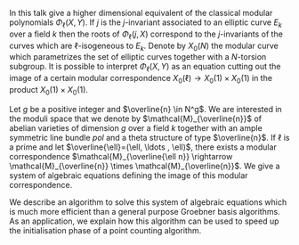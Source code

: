 In this talk give a higher dimensional equivalent of
the classical modular polynomials $\Phi_\ell(X,Y)$. If $j$ is the
$j$-invariant associated to an elliptic curve $E_k$ over a field $k$
then the roots of $\Phi_\ell(j,X)$ correspond to the $j$-invariants of
the curves which are $\ell$-isogeneous to $E_k$.  Denote by $X_0(N)$
the modular curve which parametrizes the set of elliptic curves
together with a $N$-torsion subgroup. It is possible to interpret
$\Phi_\ell(X,Y)$ as an equation cutting out the image of a certain
modular correspondence $X_0(\ell) \rightarrow X_0(1) \times X_0(1)$ in
the product $X_0(1) \times X_0(1)$.

Let $g$ be a positive integer and $\overline{n} \in N^g$.  We are
interested in the moduli space that we denote by
$\mathcal{M}_{\overline{n}}$ of abelian varieties of dimension $g$
over a field $k$ together with an ample symmetric line bundle
$pol$ and a theta structure of type $\overline{n}$. If $\ell$ is a
prime and let $\overline{\ell}=(\ell, \ldots , \ell)$, there exists a
modular correspondence $\mathcal{M}_{\overline{\ell n}} \rightarrow \mathcal{M}_{\overline{n}} \times \mathcal{M}_{\overline{n}}$. We give
a system of algebraic equations defining the image of this modular
correspondence.

We describe an algorithm to solve this system of algebraic equations
which is much more efficient than a general purpose Groebner basis
algorithms. As an application, we explain how this algorithm can be
used to speed up the initialisation phase of a point counting
algorithm.
